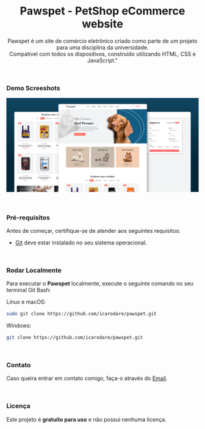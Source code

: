 <div align="center">

  <br />

  <h1 align="center">Pawspet - PetShop eCommerce website</h1>

  Pawspet é um site de comércio eletrônico criado como parte de um projeto para uma disciplina da universidade. <br />Compatível com todos os dispositivos, construído utilizando HTML, CSS e JavaScript."

</div>

<br />

### Demo Screeshots

![Pawspet Desktop Demo](./assets/images/readme-img.png "Desktop Demo")

<br />

### Pré-requisitos

Antes de começar, certifique-se de atender aos seguintes requisitos:

* [Git](https://git-scm.com/downloads "Download Git") deve estar instalado no seu sistema operacional.

<br />

### Rodar Localmente

Para executar o **Pawspet** localmente, execute o seguinte comando no seu terminal Git Bash:

Linux e macOS:

```bash
sudo git clone https://github.com/icarodare/pawspet.git
```

Windows:

```bash
git clone https://github.com/icarodare/pawspet.git
```
<br />

### Contato

Caso queira entrar em contato comigo, faça-o através do [Email](mailto:icaro.dare@outlook.com).

<br />

### Licença

Este projeto é **gratuito para uso** e não possui nenhuma licença.
